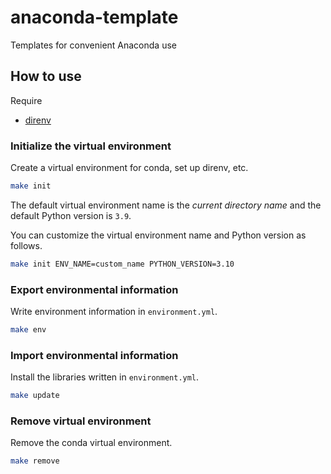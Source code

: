 # anaconda-template

Templates for convenient Anaconda use

## How to use

Require
- [direnv](https://github.com/direnv/direnv)

### Initialize the virtual environment

Create a virtual environment for conda, set up direnv, etc.

```bash
make init
```

The default virtual environment name is the *current directory name* and the default Python version is `3.9`.

You can customize the virtual environment name and Python version as follows.

```bash
make init ENV_NAME=custom_name PYTHON_VERSION=3.10
```

### Export environmental information

Write environment information in `environment.yml`.

```bash
make env
```

### Import environmental information

Install the libraries written in `environment.yml`.

```bash
make update
```

### Remove virtual environment

Remove the conda virtual environment.

```bash
make remove
```

